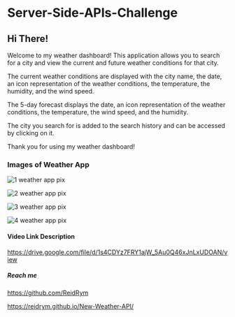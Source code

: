# Server-Side-APIs-Challenge

## Hi There!

Welcome to my weather dashboard! This application allows you to search for a city and view the current and future weather conditions for that city.

The current weather conditions are displayed with the city name, the date, an icon representation of the weather conditions, the temperature, the humidity, and the wind speed.

The 5-day forecast displays the date, an icon representation of the weather conditions, the temperature, the wind speed, and the humidity.

The city you search for is added to the search history and can be accessed by clicking on it.

Thank you for using my weather dashboard!

### Images of Weather App

![1 weather app pix](https://user-images.githubusercontent.com/123789106/231619851-1bf6998a-27b0-4020-9d1e-af397d9aa4ac.JPG)

![2 weather app pix](https://user-images.githubusercontent.com/123789106/231619875-918466e3-ca07-4f7c-a56c-4deed827b0ff.JPG)

![3 weather app pix](https://user-images.githubusercontent.com/123789106/231619890-cb02b5f1-6071-455f-a2fa-24d69f00415e.JPG)

![4 weather app pix](https://user-images.githubusercontent.com/123789106/231619909-c1a90ce1-2d71-4e43-988e-a45f6a285c8e.JPG)

#### Video Link Description

https://drive.google.com/file/d/1s4CDYz7FRY1ajW_5Au0Q46xJnLxUDOAN/view

##### Reach me
https://github.com/ReidRym

https://reidrym.github.io/New-Weather-API/

